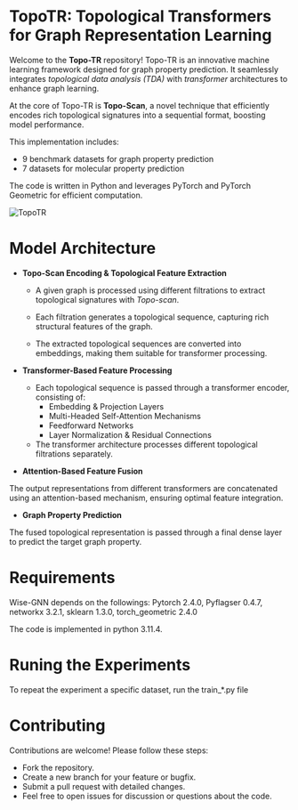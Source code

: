 
# TopoTR: Topological Transformers for Graph Representation Learning
Welcome to the **Topo-TR** repository! Topo-TR is an innovative machine learning framework designed for graph property prediction. It seamlessly integrates *topological data analysis (TDA)* with *transformer* architectures to enhance graph learning.

At the core of Topo-TR is **Topo-Scan**, a novel technique that efficiently encodes rich topological signatures into a sequential format, boosting model performance.

This implementation includes:

- 9 benchmark datasets for graph property prediction
- 7 datasets for molecular property prediction

The code is written in Python and leverages PyTorch and PyTorch Geometric for efficient computation.

![TopoTR](https://github.com/user-attachments/assets/a7e5e309-9cde-4a56-8aa5-beb06b0faba8)



# Model Architecture
- **Topo-Scan Encoding & Topological Feature Extraction**

   - A given graph is processed using different filtrations to extract topological signatures with *Topo-scan*.
   - Each filtration generates a topological sequence, capturing rich structural features of the graph.

   - The extracted topological sequences are converted into embeddings, making them suitable for transformer processing.

- **Transformer-Based Feature Processing**
  - Each topological sequence is passed through a transformer encoder, consisting of:
    - Embedding & Projection Layers
    - Multi-Headed Self-Attention Mechanisms
    - Feedforward Networks
    - Layer Normalization & Residual Connections
  - The transformer architecture processes different topological filtrations separately.
- **Attention-Based Feature Fusion**
  
The output representations from different transformers are concatenated using an attention-based mechanism, ensuring optimal feature integration.
- **Graph Property Prediction**

The fused topological representation is passed through a final dense layer to predict the target graph property.


# Requirements
Wise-GNN depends on the followings:
Pytorch 2.4.0, Pyflagser 0.4.7, networkx 3.2.1, sklearn 1.3.0, torch_geometric 2.4.0

   
The code is implemented in python 3.11.4. 

# Runing the  Experiments
To repeat the experiment a specific dataset, run the train_*.py file
  

# Contributing
Contributions are welcome! Please follow these steps:

- Fork the repository.
- Create a new branch for your feature or bugfix.
- Submit a pull request with detailed changes.
- Feel free to open issues for discussion or questions about the code.

